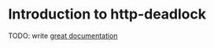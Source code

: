 # Introduction to http-deadlock

TODO: write [great documentation](http://jacobian.org/writing/what-to-write/)
